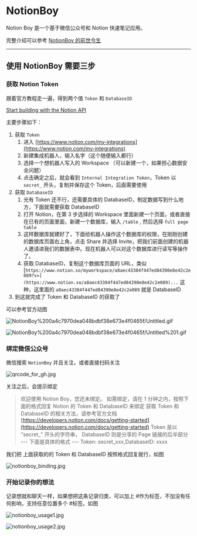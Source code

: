 # NotionBoy

Notion Boy 是一个基于微信公众号和 Notion 快速笔记应用。

完整介绍可以参考 [NotionBoy 的前世今生](https://www.theboys.tech/notion-boy)


---
## 使用 NotionBoy 需要三步

### 获取 Notion Token

跟着官方教程走一遍，得到两个值 `Token`  和 `DatabaseID`

[Start building with the Notion API](https://developers.notion.com/docs/getting-started)

主要步骤如下：

1. 获取 `Token`
    1. 进入 [https://www.notion.com/my-integrations](https://www.notion.com/my-integrations) 
    2. 新建集成机器人，输入名字（这个随便输入都行）
    3. 选择一个想机器人写入的 Workspace （可以新建一个，如果担心数据安全问题）
    4. 点击确定之后，就会看到 `Internal Integration Token`，Token 以 `secret_` 开头，复制并保存这个 Token，后面需要使用
2. 获取 `DatabaseID`
    1. 光有 Token 还不行，还需要具体的 DatabaseID，制定数据写到什么地方，下面就需要获取 DatabaseID
    2. 打开 Notion，在第 3 步选择的 Workspace 里面新建一个页面，或者直接在已有的页面里面，新建一个数据库，输入 `/table` , 然后选择 `full page table`
    3. 这样数据库就建好了，下面给机器人操作这个数据库的权限，在刚刚创建的数据库页面右上角，点击 Share 并选择 Invite，把我们前面创建的机器人邀请进我们的数据表中。现在机器人可以对这个数据库进行读写等操作了。
    4. 获取 DatabaseID，复制这个数据库页面的 URL，类似 [`https://www.notion.so/myworkspace/a8aec43384f447ed84390e8e42c2e089?v=](https://www.notion.so/a8aec43384f447ed84390e8e42c2e089)...` 这种，这里面的 `a8aec43384f447ed84390e8e42c2e089` 就是 DatabaseID
9. 到这就完成了 Token 和 DatabaseID 的获取了

可以参考官方动图 

![NotionBoy%200a4c7970dea048bdbf38e673e4f0465f/Untitled.gif](./docs/imgs/notionapi_new.gif)

![NotionBoy%200a4c7970dea048bdbf38e673e4f0465f/Untitled%201.gif](./docs/imgs/notionapi_page.gif)

### 绑定微信公众号

微信搜索 `NotionBoy` 并且关注，或者直接扫码关注

![qrcode_for_gh.jpg](./docs/imgs/qrcode_for_gh.jpg)

关注之后，会提示绑定

> 欢迎使用 Notion Boy，您还未绑定。
如需绑定，请在 1 分钟之内，按照下面的格式回复 Notion 的 Token 和 DatabaseID 来绑定
获取 Token 和 DatabaseID 的相关方法，请参考官方文档 [https://developers.notion.com/docs/getting-started](https://developers.notion.com/docs/getting-started)
Token 是以 "secret_" 开头的字符串，
DatabaseID 则是分享的 Page 链接的后半部分
--- 下面是具体的格式 ---
Token: secret_xxx,DatabaseID: xxxx

我们把 上面获取的的 Token 和 DatabaseID 按照格式回复就行，如图

![notionboy_binding.jpg](./docs/imgs/notionboy_binding.jpg)

### 开始记录你的想法

记录想就和聊天一样，如果想把这条记录归类，可以加上 #作为标签，不加没有任何影响，支持任意位置多个 #标签。如图

![notionboy_usage1.jpg](./docs/imgs/notionboy_usage1.jpg)

![notionboy_usage2.jpg](./docs/imgs/notionboy_usage2.jpg)
